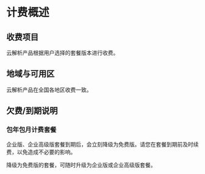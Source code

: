 # 计费概述
## 收费项目

云解析产品根据用户选择的套餐版本进行收费。

## 地域与可用区

云解析产品在全国各地区收费一致。

## 欠费/到期说明

### 包年包月计费套餐
企业版、企业高级版套餐到期后，会立刻降级为免费版。请您在套餐到期前及时续费，以免造成不必要的影响。

降级为免费版的套餐，可随时升级为企业版或企业高级版套餐。





